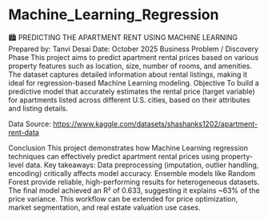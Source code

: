 # Machine_Learning_Regression
🏙️ PREDICTING THE APARTMENT RENT USING MACHINE LEARNING
Prepared by: Tanvi Desai
Date: October 2025
Business Problem / Discovery Phase
This project aims to predict apartment rental prices based on various property features such as location, size, number of rooms, and amenities. The dataset captures detailed information about rental listings, making it ideal for regression-based Machine Learning modeling.
Objective
To build a predictive model that accurately estimates the rental price (target variable) for apartments listed across different U.S. cities, based on their attributes and listing details.

Data Source: 
https://www.kaggle.com/datasets/shashanks1202/apartment-rent-data

Conclusion
This project demonstrates how Machine Learning regression techniques can effectively predict apartment rental prices using property-level data.
Key takeaways:
Data preprocessing (imputation, outlier handling, encoding) critically affects model accuracy.
Ensemble models like Random Forest provide reliable, high-performing results for heterogeneous datasets.
The final model achieved an R² of 0.633, suggesting it explains ~63% of the price variance.
This workflow can be extended for price optimization, market segmentation, and real estate valuation use cases.
